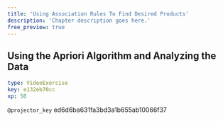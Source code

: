 ```yaml
---
title: 'Using Association Rules To Find Desired Products'
description: 'Chapter description goes here.'
free_preview: true
---
```


## Using the Apriori Algorithm and Analyzing the Data

```yaml
type: VideoExercise
key: e132eb70cc
xp: 50
```

`@projector_key`
ed6d6ba631fa3bd3a1b655ab10066f37
